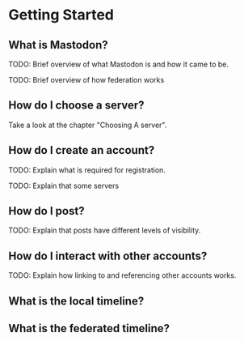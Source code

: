 # Getting Started

## What is Mastodon?

TODO: Brief overview of what Mastodon is and how it came to be.

TODO: Brief overview of how federation works

## How do I choose a server?

Take a look at the chapter "Choosing A server".

## How do I create an account?

TODO: Explain what is required for registration.

TODO: Explain that some servers

## How do I post?

TODO: Explain that posts have different levels of visibility.

## How do I interact with other accounts?

TODO: Explain how linking to and referencing other accounts works.

## What is the local timeline?

## What is the federated timeline?



